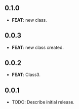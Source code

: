 ## 0.1.0

 - **FEAT**: new class.

## 0.0.3

 - **FEAT**: new class created.

## 0.0.2

 - **FEAT**: Class3.

## 0.0.1

* TODO: Describe initial release.
